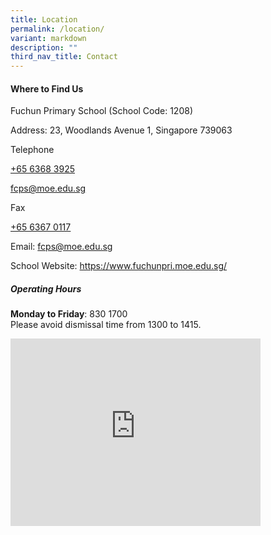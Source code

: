 ```yaml
---
title: Location
permalink: /location/
variant: markdown
description: ""
third_nav_title: Contact
---
```

<h4>Where to Find Us</h4>
<p>Fuchun Primary School&nbsp;(School Code: 1208)</p>
<p>Address: 23, Woodlands Avenue 1, Singapore 739063</p>
<p>Telephone</p>
<p><a href="tel:+6563683925" rel="noopener noreferrer nofollow" target="_blank"><u>+65 6368 3925</u></a>
</p>
<p><a href="tel:+6563683925" rel="noopener noreferrer nofollow" target="_blank"><u>fcps@moe.edu.sg</u></a>
</p>
<p></p>
<p>Fax</p>
<p><a href="tel:+6563670117" rel="noopener noreferrer nofollow" target="_blank"><u>+65 6367 0117</u></a>
</p>
<p>Email: <a href="mailto:fcps@moe.edu.sg" rel="noopener noreferrer nofollow" target="_blank">fcps@moe.edu.sg</a>
</p>
<p>School Website: <a href="https://www.fuchunpri.moe.edu.sg/" rel="noopener noreferrer nofollow" target="_blank">https://www.fuchunpri.moe.edu.sg/</a>
</p>
<h5><strong>Operating Hours</strong></h5>
<p><strong>Monday to Friday</strong>:&nbsp;830 1700
<br>Please avoid dismissal time from 1300 to 1415.</p>
<div class="iframe-wrapper">
<iframe style="border:0;" height="300" width="400" allowfullscreen="true" frameborder="0" src="https://www.google.com/maps/embed?pb=!1m18!1m12!1m3!1d2861.594805974405!2d103.7781651!3d1.4304356!2m3!1f0!2f0!3f0!3m2!1i1024!2i768!4f13.1!3m3!1m2!1s0x31da13ad81cd9f0f%3A0xf0e11c1f9c41ca3e!2sFuchun%20Primary%20School!5e1!3m2!1sen!2ssg!4v1752315994358!5m2!1sen!2ssg"></iframe>
</div>
<p></p>